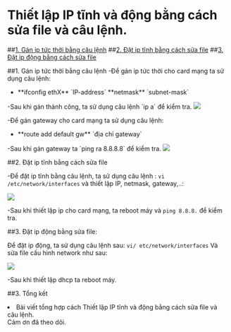 # Thiết lập IP tĩnh và động bằng cách sửa file và câu lệnh.
##[1. Gán ip tức thời bằng câu lệnh](#caulenh)
##[2. Đặt ip tĩnh bằng cách sửa file](#iptinh)
##[3. Đặt ip động bằng cách sửa file](#dong)


<a name="caulenh"></a>
##1. Gán ip tức thời bằng câu lệnh
-Để gán ip tức thời cho card mạng ta sử dụng câu lệnh: 
<ul>
<li>**ifconfig ethX** `IP-address` **netmask** `subnet-mask`</li>
</ul>
-Sau khi gán thành công, ta sử dụng câu lệnh `ip a` để kiểm tra.

<img src="http://i.imgur.com/RcoeVR0.png">

-Để gán gateway cho card mạng ta sử dụng câu lệnh:
<ul>
<li>**route add default gw** `địa chỉ gateway`</li>
</ul>
-Sau khi gán gateway ta `ping ra 8.8.8.8` để kiểm tra. 

<img src="http://i.imgur.com/7fTo2Ua.png">


<a name="iptinh"></a>
##2. Đặt ip tĩnh bằng cách sửa file

-Để đặt ip tĩnh bằng câu lệnh, ta sử dụng câu lệnh : `vi /etc/network/interfaces` và thiết lập IP, netmask, gateway,..:

<img src="http://i.imgur.com/IUHAe3Y.png">

-Sau khi thiết lập ip cho card mạng, ta reboot máy và `ping 8.8.8.` để kiểm tra.


<a name="dong"></a>

##3. Đặt ip động bằng sửa file:

Để đặt ip động, ta sử dụng câu lệnh sau: 
`vi/ etc/network/interfaces`
Và sửa file cấu hình network như sau:

<img src="http://i.imgur.com/f9umTNs.png">

-Sau khi thiết lập dhcp ta reboot máy.

##3. Tổng kết
<li>Bài viết tổng hợp cách Thiết lập IP tĩnh và động bằng cách sửa file và câu lệnh.</li>
Cảm ơn đã theo dõi.
































